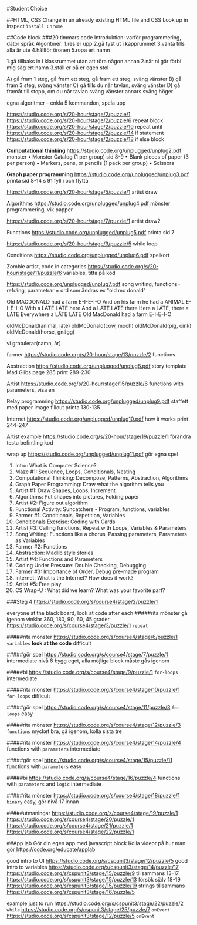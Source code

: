 #Student Choice

##HTML, CSS
Change in an already existing HTML file and CSS
Look up in inspect
`ìnstall Chrome`

##Code block
###20 timmars code
Introduktion: varför programmering, dator språk
Algoritmer:
1.res er upp
2.gå tyst ut i kapprummet
3.vänta tills alla är ute
4.hållför öronen
5.ropa ert namn

1.gå tillbaks in i klassrummet utan att röra någon annan
2.när ni går förbi mig säg ert namn
3.ställ er på er egen stol

A) gå fram 1 steg, gå fram ett steg, gå fram ett steg, sväng vänster
B) gå fram 3 steg, sväng vänster
C) gå tills du når tavlan, sväng vänster
D) gå framåt till stopp, om du når tavlan sväng vänster annars sväng höger

egna algoritmer - enkla 5 kommandon, spela upp

https://studio.code.org/s/20-hour/stage/2/puzzle/1
https://studio.code.org/s/20-hour/stage/2/puzzle/6 repeat block
https://studio.code.org/s/20-hour/stage/2/puzzle/10 repeat until
https://studio.code.org/s/20-hour/stage/2/puzzle/14 if statement
https://studio.code.org/s/20-hour/stage/2/puzzle/18 if else block

**Computational thinking**
https://studio.code.org/unplugged/unplug2.pdf monster
• Monster Catalog (1 per group) sid 8-9
• Blank pieces of paper (3 per person)
• Markers, pens, or pencils (1 pack per group)
• Scissors

**Graph paper programming**
https://studio.code.org/unplugged/unplug3.pdf printa sid 8-14 s 91 fyll i och flytta


https://studio.code.org/s/20-hour/stage/5/puzzle/1 artist draw

Algorithms
https://studio.code.org/unplugged/unplug4.pdf mönster programmering, vik papper

https://studio.code.org/s/20-hour/stage/7/puzzle/1 artist draw2

Functions
https://studio.code.org/unplugged/unplug5.pdf printa sid 7

https://studio.code.org/s/20-hour/stage/9/puzzle/5 while loop

Conditions
https://studio.code.org/unplugged/unplug6.pdf spelkort

Zombie artist, code in categories
https://studio.code.org/s/20-hour/stage/11/puzzle/6 variables, titta på kod

https://studio.code.org/unplugged/unplug7.pdf song writing, functions= refräng, parametrar = ord som ändras
ex "old mc donald"

Old MACDONALD had a farm
E-I-E-I-O
And on his farm he had a ANIMAL
E-I-E-I-O
With a LÄTE LÄTE here
And a LÄTE LÄTE there
Here a LÄTE, there a LÄTE
Everywhere a LÄTE LÄTE
Old MacDonald had a farm
E-I-E-I-O

oldMcDonald(animal, läte)
oldMcDonald(cow, mooh)
oldMcDonald(pig, oink)
oldMcDonald(horse, gnägg)

vi gratulerar(namn, år)

farmer
https://studio.code.org/s/20-hour/stage/13/puzzle/2 functions

Abstraction
https://studio.code.org/unplugged/unplug8.pdf story template Mad Glibs page 285 print 289-230

Artist
https://studio.code.org/s/20-hour/stage/15/puzzle/6 functions with parameters, visa en 

Relay programming
https://studio.code.org/unplugged/unplug9.pdf staffett med paper image fillout printa 130-135

Internet
https://studio.code.org/unplugged/unplug10.pdf how it works print 244-247


Artist example 
https://studio.code.org/s/20-hour/stage/19/puzzle/1 förändra testa befintling kod

wrap up
https://studio.code.org/unplugged/unplug11.pdf gör egna spel




1) Intro: What is Computer Science?
2) Maze #1: Sequence, Loops, Conditionals, Nesting
3) Computational Thinking: Decompose, Patterns, Abstraction, Algorithms
4) Graph Paper Programming: Draw what the algorithm tells you
5) Artist #1: Draw Shapes, Loops, Increment
6) Algorithms: Put shapes into pictures, Folding paper
7) Artist #2: Figure out algorithm
8) Functional Activity: Suncatchers - Program, functions, variables
9) Farmer #1: Conditionals, Repetition, Variables
10) Conditionals Exercise: Coding with Cards
11) Artist #3: Calling functions, Repeat with Loops, Variables & Parameters
12) Song Writing: Functions like a chorus, Passing parameters, Parameters as Variables
13) Farmer #2: Functions
14) Abstraction: Madlib style stories
15) Artist #4: Functions and Parameters
16) Coding Under Pressure: Double Checking, Debugging
17) Farmer #3: Importance of Order, Debug pre-made program
18) Internet: What is the Internet? How does it work?
19) Artist #5: Free play
20) CS Wrap-U : What did we learn? What was your favorite part?



###Steg 4
https://studio.code.org/s/course4/stage/2/puzzle/1

everyone at the black board, look at code after each
#####rita mönster 
gå igenom vinklar 360, 180, 90, 60, 45 grader
https://studio.code.org/s/course4/stage/3/puzzle/1 `repeat`

#####rita mönster
https://studio.code.org/s/course4/stage/6/puzzle/1 `variables`
**look at the code** difficult

#####gör spel
https://studio.code.org/s/course4/stage/7/puzzle/1
intermediate
nivå 8 bygg eget, alla möjliga block måste gås igenom

#####bi
https://studio.code.org/s/course4/stage/9/puzzle/1
`for-loops` intermediate

#####rita mönster
https://studio.code.org/s/course4/stage/10/puzzle/1
`for-loops` difficult

#####gör spel
https://studio.code.org/s/course4/stage/11/puzzle/3
`for-loops` easy

#####rita mönster
https://studio.code.org/s/course4/stage/12/puzzle/3
`functions` mycket bra, gå igenom, kolla sista tre

#####rita mönster
https://studio.code.org/s/course4/stage/14/puzzle/4
functions with `parameters` intermediate

#####gör spel
https://studio.code.org/s/course4/stage/15/puzzle/11
functions with `parameters` easy 

#####bi
https://studio.code.org/s/course4/stage/16/puzzle/4
functions with `parameters` and `logic` intermediate

#####rita mönster
https://studio.code.org/s/course4/stage/18/puzzle/1
`binary` easy, gör nivå 17 innan

#####utmaningar
https://studio.code.org/s/course4/stage/19/puzzle/1
https://studio.code.org/s/course4/stage/20/puzzle/1
https://studio.code.org/s/course4/stage/21/puzzle/1
https://studio.code.org/s/course4/stage/22/puzzle/1

##App lab
Gör din egen app med javascript block
Kolla videor på hur man gör
https://code.org/educate/applab

good intro to UI
https://studio.code.org/s/cspunit3/stage/12/puzzle/5
good intro to variables
https://studio.code.org/s/cspunit3/stage/14/puzzle/17
https://studio.code.org/s/cspunit3/stage/15/puzzle/9
tillsammans 13-17
https://studio.code.org/s/cspunit3/stage/15/puzzle/13
försök själv 18-19
https://studio.code.org/s/cspunit3/stage/15/puzzle/19
strings tillsammans
https://studio.code.org/s/cspunit3/stage/16/puzzle/5

example just to run 
https://studio.code.org/s/cspunit3/stage/22/puzzle/2 `while`
https://studio.code.org/s/cspunit3/stage/25/puzzle/7 `onEvent`
https://studio.code.org/s/cspunit3/stage/12/puzzle/5 `onEvent`



